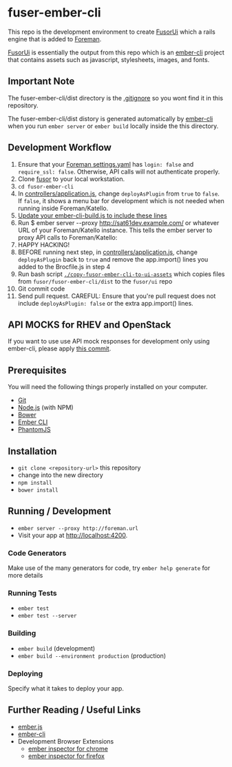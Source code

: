 # fuser-ember-cli

This repo is the development environment to create [FusorUi](https://github.com/fusor/fusor/ui/) which a rails engine that is added to [Foreman](https://github.com/theforeman/foreman/).

[FusorUi](https://github.com/fusor/ui/) is essentially the output from this repo which is an [ember-cli](http://www.ember-cli.com/) project that contains assets such as javascript, stylesheets, images, and fonts.

## Important Note

The fuser-ember-cli/dist directory is the [.gitignore](https://github.com/fusor/fusor/blob/master/.gitignore) so you wont find it in this repository.

The fuser-ember-cli/dist distory is generated automatically by [ember-cli](http://www.ember-cli.com/) when you run `ember server` or `ember build` locally inside the this directory.

## Development Workflow

1. Ensure that your [Foreman settings.yaml](https://github.com/theforeman/foreman/) has `login: false` and `require_ssl: false`. Otherwise, API calls will not authenticate properly.
2. Clone [fusor](https://github.com/fusor/fusor/) to your local workstation.
3. `cd fusor-ember-cli`
4. In [controllers/application.js](https://github.com/fusor/fusor-ember-cli/blob/master/app/controllers/application.js#L8), change `deployAsPlugin` from `true` to `false`. If `false`, it shows a menu bar for development which is not needed when running inside Foreman/Katello.
5. [Update your ember-cli-build.js to include these lines](https://github.com/isratrade/fusor/blob/devpick/fusor-ember-cli/ember-cli-build.js#L30-#L68)
6. Run $ ember server --proxy http://sat61dev.example.com/ or whatever URL of your Foreman/Katello instance. This tells the ember server to proxy API calls to Foreman/Katello:
7. HAPPY HACKING!
8. BEFORE running next step, in [controllers/application.js](https://github.com/fusor/fusor-ember-cli/blob/master/app/controllers/application.js#L8), change `deployAsPlugin` back to `true` and remove the app.import() lines you added to the Brocfile.js in step 4
9. Run bash script [`./copy-fusor-ember-cli-to-ui-assets`](https://github.com/fusor/fusor-ember-cli/blob/master/copy-fusor-ember-cli-to-ui-assets) which copies files from `fusor/fusor-ember-cli/dist` to the `fusor/ui` repo
10. Git commit code
11. Send pull request. CAREFUL: Ensure that you're pull request does not include `deployAsPlugin: false` or the extra app.import() lines.

## API MOCKS for RHEV and OpenStack

If you want to use use API mock responses for development only using ember-cli, please apply [this commit](https://github.com/fusor/fusor/commit/367fbb466c2a7a14f1b12c1f3a4ee9f3f15bb6bc).

## Prerequisites

You will need the following things properly installed on your computer.

* [Git](http://git-scm.com/)
* [Node.js](http://nodejs.org/) (with NPM)
* [Bower](http://bower.io/)
* [Ember CLI](http://www.ember-cli.com/)
* [PhantomJS](http://phantomjs.org/)

## Installation

* `git clone <repository-url>` this repository
* change into the new directory
* `npm install`
* `bower install`

## Running / Development

* `ember server --proxy http://foreman.url`
* Visit your app at [http://localhost:4200](http://localhost:4200).

### Code Generators

Make use of the many generators for code, try `ember help generate` for more details

### Running Tests

* `ember test`
* `ember test --server`

### Building

* `ember build` (development)
* `ember build --environment production` (production)

### Deploying

Specify what it takes to deploy your app.

## Further Reading / Useful Links

* [ember.js](http://emberjs.com/)
* [ember-cli](http://www.ember-cli.com/)
* Development Browser Extensions
  * [ember inspector for chrome](https://chrome.google.com/webstore/detail/ember-inspector/bmdblncegkenkacieihfhpjfppoconhi)
  * [ember inspector for firefox](https://addons.mozilla.org/en-US/firefox/addon/ember-inspector/)

